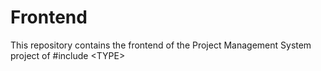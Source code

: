 # Frontend
This repository contains the frontend of the Project Management System project of #include &lt;TYPE&gt;
